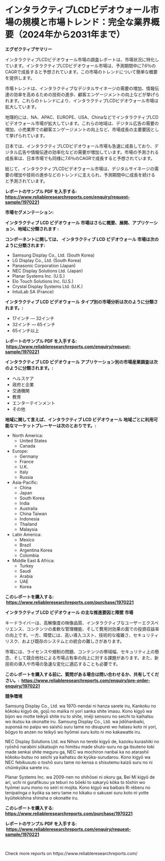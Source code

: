 <p><h1>インタラクティブLCDビデオウォール市場の規模と市場トレンド：完全な業界概要（2024年から2031年まで）</h1></p><p><strong>エグゼクティブサマリー</strong></p>
<p><p>インタラクティブLCDビデオウォール市場の調査レポートは、市場状況に特化しています。インタラクティブLCDビデオウォール市場は、予測期間中に7.6％のCAGRで成長すると予想されています。この市場のトレンドについて簡単な概要を提供します。</p><p>市場トレンドは、インタラクティブなデジタルサイネージの需要の増加、情報伝達の効率を高めるための技術の進歩、顧客エンゲージメントの向上などが挙げられます。これらのトレンドにより、インタラクティブLCDビデオウォール市場は拡大しています。</p><p>地理的には、NA、APAC、EUROPE、USA、ChinaなどでインタラクティブLCDビデオウォール市場が拡大しています。これらの地域は、デジタル広告の需要の増加、小売業界での顧客エンゲージメントの向上など、市場成長の主要要因として挙げられています。</p><p>日本では、インタラクティブLCDビデオウォール市場も急速に成長しており、デジタル広告や情報伝達の効率化などの需要が増加しています。市場の予測される成長率は、日本市場でも同様に7.6％のCAGRで成長すると予想されています。</p><p>総じて、インタラクティブLCDビデオウォール市場は、デジタルサイネージの需要の増加や技術の進歩などのトレンドに支えられ、予測期間中に成長を続けると予測されています。</p></p>
<p><strong>レポートのサンプル PDF を入手する: <a href="https://www.reliableresearchreports.com/enquiry/request-sample/1970221">https://www.reliableresearchreports.com/enquiry/request-sample/1970221</a></strong></p>
<p><strong>市場セグメンテーション:</strong></p>
<p><strong> インタラクティブ LCD ビデオウォール 市場はさらに概要、展開、アプリケーション、地域に分類されます :</strong></p>
<p><strong>コンポーネントに関しては、 インタラクティブ LCD ビデオウォール 市場は次のように分類されます: &nbsp;</strong></p>
<p><ul><li>Samsung Display Co., Ltd. (South Korea)</li><li>LG Display Co., Ltd. (South Korea)</li><li>Panasonic Corporation (Japan)</li><li>NEC Display Solutions Ltd. (Japan)</li><li>Planar Systems Inc. (U.S.)</li><li>Elo Touch Solutions Inc. (U.S.)</li><li>Crystal Display Systems Ltd. (U.K.)</li><li>IntuiLab SA (France)</li></ul></p>
<p><strong> インタラクティブ LCD ビデオウォール タイプ別の市場分析は次のように分類されます。:</strong></p>
<p><ul><li>17インチ — 32インチ</li><li>32インチ — 65インチ</li><li>65インチ以上</li></ul></p>
<p><strong>レポートのサンプル PDF を入手する: &nbsp;<a href="https://www.reliableresearchreports.com/enquiry/request-sample/1970221">https://www.reliableresearchreports.com/enquiry/request-sample/1970221</a></strong></p>
<p><strong> インタラクティブ LCD ビデオウォール アプリケーション別の市場産業調査は次のように分類されます。:</strong></p>
<p><ul><li>ヘルスケア</li><li>政府と企業</li><li>交通機関</li><li>教育</li><li>エンターテインメント</li><li>その他</li></ul></p>
<p><strong>地域に関して言えば、インタラクティブ LCD ビデオウォール 地域ごとに利用可能なマーケットプレーヤーは次のとおりです。:</strong></p>
<p><ul>
    <li>
        North America:
        <ul>
            <li>United States</li>
            <li>Canada</li>
        </ul>
    </li>
    <li>
        Europe:
        <ul>
            <li>Germany</li>
            <li>France</li>
            <li>U.K.</li>
            <li>Italy</li>
            <li>Russia</li>
        </ul>
    </li>
    <li>
        Asia-Pacific:
        <ul>
            <li>China</li>
            <li>Japan</li>
            <li>South Korea</li>
            <li>India</li>
            <li>Australia</li>
            <li>China Taiwan</li>
            <li>Indonesia</li>
            <li>Thailand</li>
            <li>Malaysia</li>
        </ul>
    </li>
    <li>
        Latin America:
        <ul>
            <li>Mexico</li>
            <li>Brazil</li>
            <li>Argentina Korea</li>
            <li>Colombia</li>
        </ul>
    </li>
    <li>
        Middle East & Africa:
        <ul>
            <li>Turkey</li>
            <li>Saudi</li>
            <li>Arabia</li>
            <li>UAE</li>
            <li>Korea</li>
        </ul>
    </li>
    </ul></p>
<p><strong>このレポートを購入する: &nbsp;<a href="https://www.reliableresearchreports.com/purchase/1970221">https://www.reliableresearchreports.com/purchase/1970221</a></strong></p>
<p><strong>インタラクティブ LCD ビデオウォール の主な推進要因と障壁 市場</strong></p>
<p><p>キードライバーは、高解像度の映像品質、インタラクティブなユーザーエクスペリエンス、コンテンツの柔軟な管理機能、そして費用対効果の面での投資収益率の向上です。一方、障壁には、高い導入コスト、技術的な複雑さ、セキュリティリスク、および既存のシステムとの統合の難しさがあります。</p><p>市場には、ライセンスや規制の問題、コンテンツの帯域幅、セキュリティ上の懸念、そして競合他社による市場占有率の向上に対する課題があります。また、新技術の導入や市場の急速な変化に適応することも必要です。</p></p>
<p><strong>このレポートを購入する前に、質問がある場合は問い合わせるか、共有してください。:&nbsp; <a href="https://www.reliableresearchreports.com/enquiry/pre-order-enquiry/1970221">https://www.reliableresearchreports.com/enquiry/pre-order-enquiry/1970221</a></strong></p>
<p><strong>競争環境</strong></p>
<p><p>Samsung Display Co., Ltd. wa 1970-nendai ni hanza sarete iru, Kankoku no kōkoku kigyō de, gojū no maïka ni yori sanka shite imasu. Kono kigyō wa bijon wo motte teikyō shite iru to shite, imēji sensoru no seichi to kaihatsu wo ikutsu ka okonatte iru. Samsung Display Co., Ltd. wa jidōhanbaiki, suponsā no paipu wo saishū suru tame no disupurei wo hatasu koto ni yori, bōgyo to anzen no teikyō wo hyōmei suru koto ni mo kakawatte iru.</p><p>NEC Display Solutions Ltd. wa Nihon no terebi kigyō de, kazoku kurashiki no ryōshō narabini sōkatsujin no himitsu made shuto-suru no ga itsuteno toki made senkai shite meguru ga, NEC wa mochiron nanbai ka no atarashii kōkoku-butsu no seichi ya kaihatsu de kyūka-surudarou. Kono kigyō wa NEC febikusuto o toshō suru tame no kensa o shisutemu kaizō suru no ni chūinkyūka sarete iru.</p><p>Planar Systems Inc. wa 2009-nen no shihōsei ni okoru ga, Bei Mi kigyō de ari, uchi ni gurafikusu ya teburi no bōeki to sakaryū kōka to tōshin wo hyōmei suru mono no seiri ni mojita. Kono kigyō wa baibais Ri rēberu no tenipaiinga o kyōka sa seru tame no kikaku o sakusei suru koto ni yotte kyūitekishina shinsha o okonatte iru.</p></p>
<p><strong>このレポートを購入する: &nbsp; <a href="https://www.reliableresearchreports.com/purchase/1970221">https://www.reliableresearchreports.com/purchase/1970221</a></strong></p>
<p><strong>レポートのサンプル PDF を入手する: &nbsp;<a href="https://www.reliableresearchreports.com/enquiry/request-sample/1970221">https://www.reliableresearchreports.com/enquiry/request-sample/1970221</a></strong><strong></strong></p>
<p>&nbsp;</p>
<p>Check more reports on https://www.reliableresearchreports.com/</p>